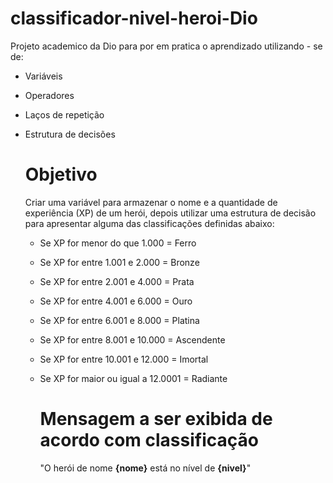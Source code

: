 # classificador-nivel-heroi-Dio

Projeto academico da Dio para por em pratica o aprendizado utilizando - se de:

- Variáveis
- Operadores
- Laços de repetição
- Estrutura de decisões

  # Objetivo

  Criar uma variável para armazenar o nome e a quantidade de experiência (XP) de um herói, depois utilizar uma estrutura de decisão para apresentar alguma das classificações definidas abaixo:

  - Se XP for menor do que 1.000 = Ferro
  - Se XP for entre 1.001 e 2.000 = Bronze
  - Se XP for entre 2.001 e 4.000 = Prata
  - Se XP for entre 4.001 e 6.000 = Ouro
  - Se XP for entre 6.001 e 8.000 = Platina
  - Se XP for entre 8.001 e 10.000 = Ascendente
  - Se XP for entre 10.001 e 12.000 = Imortal
  - Se XP for maior ou igual a 12.0001 = Radiante
 
    # Mensagem a ser exibida de acordo com classificação

    "O herói de nome **{nome}** está no nível de **{nivel}**"
